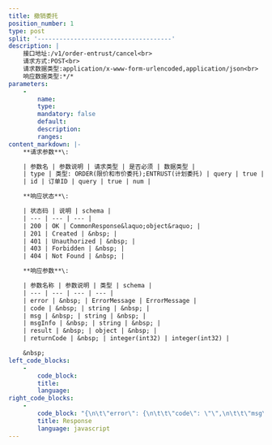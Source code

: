 ```yaml
---
title: 撤销委托
position_number: 1
type: post
split: '-------------------------------------'
description: |
    接口地址:/v1/order-entrust/cancel<br>
    请求方式:POST<br>
    请求数据类型:application/x-www-form-urlencoded,application/json<br>
    响应数据类型:*/*
parameters:
    -
        name:
        type:
        mandatory: false
        default:
        description:
        ranges:
content_markdown: |-
    **请求参数**\:

    | 参数名 | 参数说明 | 请求类型 | 是否必须 | 数据类型 |
    | type | 类型: ORDER(限价和市价委托);ENTRUST(计划委托) | query | true | string |
    | id | 订单ID | query | true | num |

    **响应状态**\:

    | 状态码 | 说明 | schema |
    | --- | --- | --- |
    | 200 | OK | CommonResponse&laquo;object&raquo; |
    | 201 | Created | &nbsp; |
    | 401 | Unauthorized | &nbsp; |
    | 403 | Forbidden | &nbsp; |
    | 404 | Not Found | &nbsp; |

    **响应参数**\:

    | 参数名称 | 参数说明 | 类型 | schema |
    | --- | --- | --- | --- |
    | error | &nbsp; | ErrorMessage | ErrorMessage |
    | code | &nbsp; | string | &nbsp; |
    | msg | &nbsp; | string | &nbsp; |
    | msgInfo | &nbsp; | string | &nbsp; |
    | result | &nbsp; | object | &nbsp; |
    | returnCode | &nbsp; | integer(int32) | integer(int32) |

    &nbsp;
left_code_blocks:
    -
        code_block:
        title:
        language:
right_code_blocks:
    -
        code_block: "{\n\t\"error\": {\n\t\t\"code\": \"\",\n\t\t\"msg\": \"\"\n\t},\n\t\"msgInfo\": \"\",\n\t\"result\": {},\n\t\"returnCode\": 0\n}"
        title: Response
        language: javascript
---
```

